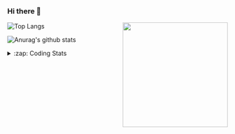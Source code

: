 ### Hi there 👋

<!--
**tao8687/tao8687** is a ✨ _special_ ✨ repository because its `README.md` (this file) appears on your GitHub profile.

Here are some ideas to get you started:

- 🔭 I’m currently working on ...
- 🌱 I’m currently learning ...
- 👯 I’m looking to collaborate on ...
- 🤔 I’m looking for help with ...
- 💬 Ask me about ...
- 📫 How to reach me: ...
- 😄 Pronouns: ...
- ⚡ Fun fact: ...
-->

<img align='right' src="https://media.giphy.com/media/M9gbBd9nbDrOTu1Mqx/giphy.gif" width="240">

  
![Top Langs](https://github-readme-stats.vercel.app/api/top-langs/?username=tao8687&layout=compact&title_color=23238E&text_color=A67D3D)

![Anurag's github stats](https://github-readme-stats.vercel.app/api?username=tao8687&show_icons=true&&text_color=A67D3D&title_color=23238E&show_icons=false&count_private=true&hide=stars)

<details>
  <summary>:zap: Coding Stats</summary>
  <br>
    
<!--START_SECTION:waka-->

```txt
From: 28 August 2025 - To: 04 September 2025

Bash         2 hrs           ███████████░░░░░░░░░░░░░░   43.52 %
C            1 hr 13 mins    ██████▓░░░░░░░░░░░░░░░░░░   26.61 %
JavaScript   24 mins         ██▒░░░░░░░░░░░░░░░░░░░░░░   08.89 %
Python       20 mins         █▓░░░░░░░░░░░░░░░░░░░░░░░   07.30 %
C++          17 mins         █▓░░░░░░░░░░░░░░░░░░░░░░░   06.46 %
```

<!--END_SECTION:waka-->
</details>
